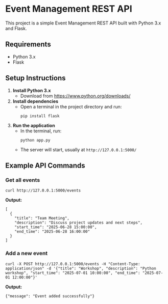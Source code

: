# Event Management REST API

This project is a simple Event Management REST API built with Python 3.x and Flask.

## Requirements
- Python 3.x
- Flask

## Setup Instructions
1. **Install Python 3.x**
   - Download from https://www.python.org/downloads/
2. **Install dependencies**
   - Open a terminal in the project directory and run:
     ```
     pip install flask
     ```
3. **Run the application**
   - In the terminal, run:
     ```
     python app.py
     ```
   - The server will start, usually at `http://127.0.0.1:5000/`

## Example API Commands

### Get all events
```
curl http://127.0.0.1:5000/events
```
**Output:**
```
[
  {
    "title": "Team Meeting",
    "description": "Discuss project updates and next steps",
    "start_time": "2025-06-28 15:00:00",
    "end_time": "2025-06-28 16:00:00"
  }
]
```

### Add a new event
```
curl -X POST http://127.0.0.1:5000/events -H "Content-Type: application/json" -d '{"title": "Workshop", "description": "Python workshop", "start_time": "2025-07-01 10:00:00", "end_time": "2025-07-01 12:00:00"}'
```
**Output:**
```
{"message": "Event added successfully"}
```
